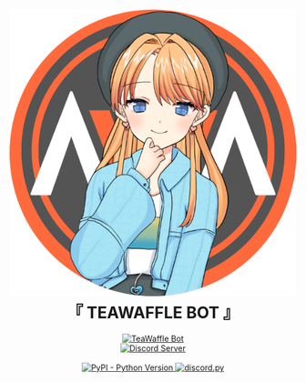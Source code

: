 <h1 align="center">
  <a href="#"><img src="/bot/resources/icon.png" alt="TeaWaffle Discord Bot"></a>
  <br>
  『 TEAWAFFLE BOT 』
</h1>

<p align="center">
  <a href="https://github.com/ergevozko/twfbot">
    <img src="https://img.shields.io/badge/Bot%20server%20discord%20TeaWaffle-FF6A3D?style=for-the-badge" alt="TeaWaffle Bot">
  </a>
  <br>
  <a href="https://discord.gg/fC3cP8N8qC">
    <img src="https://discordapp.com/api/guilds/903293306912538626/widget.png?style=shield" alt="Discord Server">
  </a>
  <br><br>
  <a href="https://www.python.org/downloads/">
    <img alt="PyPI - Python Version" src="https://img.shields.io/badge/python-3.8%EF%BD%9C3.9%EF%BD%9C3.10-blue?style=flat-square">
  </a>
  <a href="https://github.com/Rapptz/discord.py/">
     <img src="https://img.shields.io/pypi/v/discord.py.svg?label=discord.py&style=flat-square" alt="discord.py">
  </a>
</p>